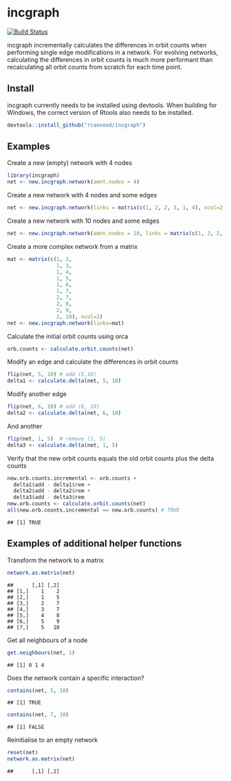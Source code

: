 incgraph
========

[![Build Status](https://travis-ci.org/rcannood/incgraph.png?branch=master)](https://travis-ci.org/rcannood/incgraph)

incgraph incrementally calculates the differences in orbit counts when performing single edge modifications in a network. For evolving networks, calculating the differences in orbit counts is much more performant than recalculating all orbit counts from scratch for each time point.

Install
-------

incgraph currently needs to be installed using devtools. When building for Windows, the correct version of Rtools also needs to be installed.

``` r
devtools::install_github("rcannood/incgraph")
```

Examples
--------

Create a new (empty) network with 4 nodes

``` r
library(incgraph)
net <- new.incgraph.network(amnt.nodes = 4)
```

Create a new network with 4 nodes and some edges

``` r
net <- new.incgraph.network(links = matrix(c(1, 2, 2, 3, 1, 4), ncol=2))
```

Create a new network with 10 nodes and some edges

``` r
net <- new.incgraph.network(amnt.nodes = 10, links = matrix(c(1, 2, 2, 3, 1, 4), ncol=2))
```

Create a more complex network from a matrix

``` r
mat <- matrix(c(1, 2, 
                1, 3, 
                1, 4, 
                1, 5, 
                1, 6, 
                1, 7, 
                2, 7, 
                2, 8, 
                2, 9, 
                2, 10), ncol=2)
net <- new.incgraph.network(links=mat)
```

Calculate the initial orbit counts using orca

``` r
orb.counts <- calculate.orbit.counts(net)
```

Modify an edge and calculate the differences in orbit counts

``` r
flip(net, 5, 10) # add (5,10)
delta1 <- calculate.delta(net, 5, 10)
```

Modify another edge

``` r
flip(net, 6, 10) # add (6, 10)
delta2 <- calculate.delta(net, 6, 10)
```

And another

``` r
flip(net, 1, 5)  # remove (1, 5)
delta3 <- calculate.delta(net, 1, 5)
```

Verify that the new orbit counts equals the old orbit counts plus the delta counts

``` r
new.orb.counts.incremental <- orb.counts + 
  delta1$add - delta1$rem +
  delta2$add - delta2$rem +
  delta3$add - delta3$rem
new.orb.counts <- calculate.orbit.counts(net)
all(new.orb.counts.incremental == new.orb.counts) # TRUE
```

    ## [1] TRUE

Examples of additional helper functions
---------------------------------------

Transform the network to a matrix

``` r
network.as.matrix(net)
```

    ##      [,1] [,2]
    ## [1,]    1    2
    ## [2,]    1    5
    ## [3,]    2    7
    ## [4,]    3    7
    ## [5,]    4    8
    ## [6,]    5    9
    ## [7,]    5   10

Get all neighbours of a node

``` r
get.neighbours(net, 1)
```

    ## [1] 0 1 4

Does the network contain a specific interaction?

``` r
contains(net, 5, 10)
```

    ## [1] TRUE

``` r
contains(net, 7, 10)
```

    ## [1] FALSE

Reinitialise to an empty network

``` r
reset(net)
network.as.matrix(net)
```

    ##      [,1] [,2]

